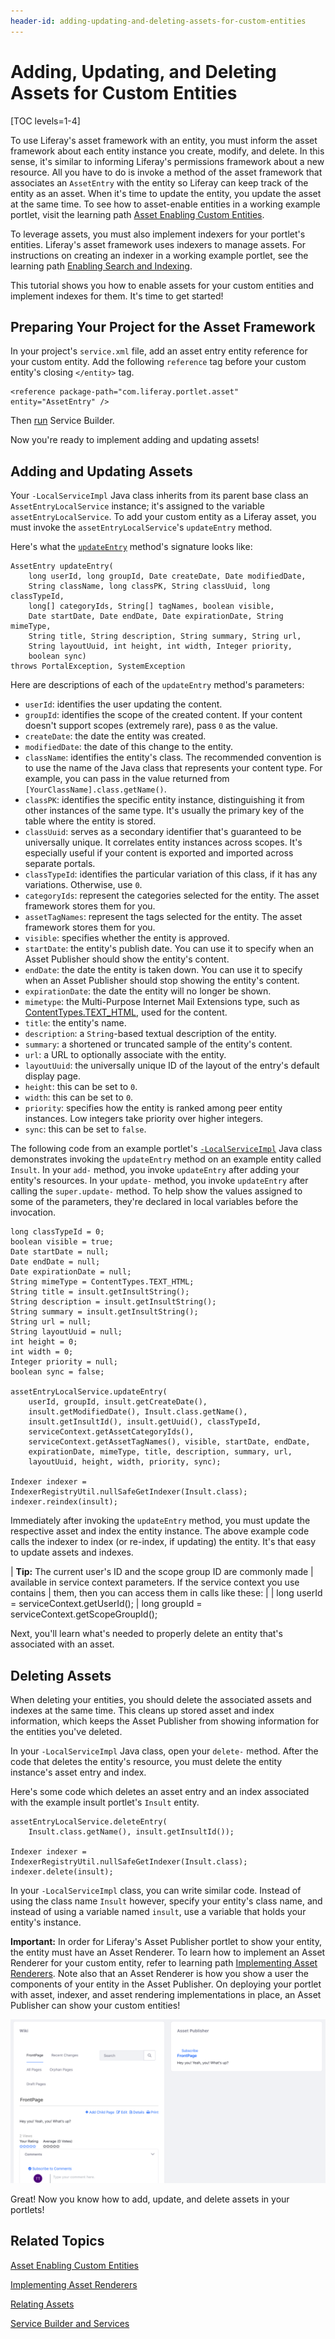 ```yaml
---
header-id: adding-updating-and-deleting-assets-for-custom-entities
---
```


# Adding, Updating, and Deleting Assets for Custom Entities

[TOC levels=1-4]

<!--
Testing Notes:

The starting example portlet for this tutorial is at ...
liferay-docs/develop/tutorials/code/tutorials-sdk/portlets/asset-framework-01-begin-insults-portlet

On completing this tutorial, the example portlet looks like the portlet at ...
liferay-docs/develop/tutorials/code/tutorials-sdk/portlets/asset-framework-02-asset-enable-insults-portlet

Make sure to read their README files. - Jim
-->

To use Liferay's asset framework with an entity, you must inform the 
asset framework about each entity instance you create, modify, and delete. In
this sense, it's similar to informing Liferay's permissions framework about a
new resource. All you have to do is invoke a method of the asset framework that
associates an `AssetEntry` with the entity so Liferay can keep track of
the entity as an asset. When it's time to update the entity, you update the
asset at the same time. To see how to asset-enable entities in a working example
portlet, visit the learning path 
[Asset Enabling Custom Entities](/docs/6-2/tutorials/-/knowledge_base/t/asset-enabling-custom-entities).

To leverage assets, you must also implement indexers for your portlet's
entities. Liferay's asset framework uses indexers to manage assets. For
instructions on
creating an indexer in a working example portlet, see the learning path 
[Enabling Search and Indexing](/docs/6-2/tutorials/-/knowledge_base/t/enabling-search-and-indexing).

This tutorial shows you how to enable assets for your custom entities and
implement indexes for them. It's time to get started! 

## Preparing Your Project for the Asset Framework

In your project's `service.xml` file, add an asset entry entity reference for
your custom entity. Add the following `reference` tag before your custom
entity's closing `</entity>` tag.

    <reference package-path="com.liferay.portlet.asset" entity="AssetEntry" />

Then [run](/docs/6-2/tutorials/-/knowledge_base/t/running-service-builder-and-understanding-the-generated-code)
Service Builder.

Now you're ready to implement adding and updating assets!

## Adding and Updating Assets

Your `-LocalServiceImpl` Java class inherits from its parent base class an
`AssetEntryLocalService` instance; it's assigned to the variable 
`assetEntryLocalService`. To add your custom entity
as a Liferay asset, you must invoke the `assetEntryLocalService`'s
`updateEntry` method. 

Here's what the [`updateEntry`](http://docs.liferay.com/portal/6.2/javadocs-all/com/liferay/portlet/asset/service/impl/AssetEntryLocalServiceImpl.html)
method's signature looks like:

    AssetEntry updateEntry(
		long userId, long groupId, Date createDate, Date modifiedDate,
		String className, long classPK, String classUuid, long classTypeId,
		long[] categoryIds, String[] tagNames, boolean visible,
		Date startDate, Date endDate, Date expirationDate, String mimeType,
		String title, String description, String summary, String url,
		String layoutUuid, int height, int width, Integer priority,
		boolean sync)
	throws PortalException, SystemException

Here are descriptions of each of the `updateEntry` method's parameters: 

-   `userId`: identifies the user updating the content. 
-   `groupId`: identifies the scope of the created content. If your content
    doesn't support scopes (extremely rare), pass `0` as the value. 
-   `createDate`: the date the entity was created.
-   `modifiedDate`: the date of this change to the entity.
-   `className`: identifies the entity's class. The recommended convention
    is to use the name of the Java class that represents your content type. For
    example, you can pass in the value returned from
    `[YourClassName].class.getName()`. 
-   `classPK`: identifies the specific entity instance, distinguishing it
    from other instances of the same type. It's usually the primary key of the
    table where the entity is stored.
-   `classUuid`: serves as a secondary identifier that's guaranteed  to
    be universally unique. It correlates entity instances across scopes. It's
    especially useful if your content is exported and imported across separate
    portals. 
-   `classTypeId`: identifies the particular variation of this class, if it has
    any variations. Otherwise, use `0`. 
-   `categoryIds`: represent the categories selected for the entity.
    The asset framework stores them for you. 
-   `assetTagNames`: represent the tags selected for the entity.
    The asset framework stores them for you.
-   `visible`: specifies whether the entity is approved. 
-   `startDate`: the entity's publish date. You can use it to specify when an
     Asset Publisher should show the entity's content.
-   `endDate`: the date the entity is taken down. You can use it to specify
     when an Asset Publisher should stop showing the entity's content.
-   `expirationDate`: the date the entity will no longer be shown. 
-   `mimetype`: the Multi-Purpose Internet Mail Extensions type, such as [ContentTypes.TEXT_HTML](http://docs.liferay.com/portal/6.2/javadocs-all/com/liferay/portal/kernel/util/ContentTypes.html#TEXT_HTML),
    used for the content.
-   `title`: the entity's name.
-   `description`: a `String`-based textual description of the entity.
-   `summary`: a shortened or truncated sample of the entity's content. 
-   `url`: a URL to optionally associate with the entity. 
-   `layoutUuid`: the universally unique ID of the layout of the entry's
    default display page.
-   `height`: this can be set to `0`.
-   `width`: this can be set to `0`.
-   `priority`: specifies how the entity is ranked among peer entity instances.
    Low integers take priority over higher integers.
-   `sync`: this can be set to `false`.

The following code from an example portlet's [`-LocalServiceImpl`](https://github.com/liferay/liferay-docs/blob/6.2.x/develop/tutorials/code/tutorials-sdk/portlets/asset-framework-02-asset-enable-insults-portlet/docroot/WEB-INF/src/com/liferay/docs/insult/service/impl/InsultLocalServiceImpl.java)
Java class demonstrates invoking the `updateEntry` method on an example entity
called `Insult`. In your `add-` method, you invoke `updateEntry` after adding
your entity's resources. In your `update-` method, you invoke `updateEntry` after
calling the `super.update-` method. To help show the values assigned to some of
the parameters, they're declared in local variables before the invocation.

    long classTypeId = 0;
    boolean visible = true;
    Date startDate = null;
    Date endDate = null;
    Date expirationDate = null;
    String mimeType = ContentTypes.TEXT_HTML;
    String title = insult.getInsultString();
    String description = insult.getInsultString();
    String summary = insult.getInsultString();
    String url = null;
    String layoutUuid = null;
    int height = 0;
    int width = 0;
    Integer priority = null;
    boolean sync = false;

    assetEntryLocalService.updateEntry(
        userId, groupId, insult.getCreateDate(),
        insult.getModifiedDate(), Insult.class.getName(),
        insult.getInsultId(), insult.getUuid(), classTypeId,
        serviceContext.getAssetCategoryIds(),
        serviceContext.getAssetTagNames(), visible, startDate, endDate,
        expirationDate, mimeType, title, description, summary, url,
        layoutUuid, height, width, priority, sync);

    Indexer indexer = IndexerRegistryUtil.nullSafeGetIndexer(Insult.class);
    indexer.reindex(insult);

Immediately after invoking the `updateEntry` method, you must update the
respective asset and index the entity instance. The above example code calls 
the indexer to index (or re-index, if updating) the entity. It's that easy to
update assets and indexes.

| **Tip:** The current user's ID and the scope group ID are commonly made
| available in service context parameters. If the service context you use contains
| them, then you can access them in calls like these:
| 
|  long userId = serviceContext.getUserId();
|  long groupId = serviceContext.getScopeGroupId();

Next, you'll learn what's needed to properly delete an entity that's associated
with an asset. 

## Deleting Assets

When deleting your entities, you should delete the associated assets and indexes
at the same time. This cleans up stored asset and index information, which keeps
the Asset Publisher from showing information for the entities you've deleted.

In your `-LocalServiceImpl` Java class, open your `delete-` method. After the
code that deletes the entity's resource, you must delete the entity instance's
asset entry and index. 

Here's some code which deletes an asset entry and an index associated with the
example insult portlet's `Insult` entity. 

    assetEntryLocalService.deleteEntry(
        Insult.class.getName(), insult.getInsultId());

    Indexer indexer = IndexerRegistryUtil.nullSafeGetIndexer(Insult.class);
    indexer.delete(insult);

In your `-LocalServiceImpl` class, you can write similar code. Instead of using
the class name `Insult` however, specify your entity's class name, and instead
of using a variable named `insult`, use a variable that holds your entity's
instance. 

**Important:** In order for Liferay's Asset Publisher portlet to show your
entity, the entity must have an Asset Renderer. To learn how to implement
an Asset Renderer for your custom entity, refer to learning path 
[Implementing Asset Renderers](/docs/6-2/tutorials/-/knowledge_base/t/implementing-asset-renderers).
Note also that an Asset Renderer is how you show a user the components of your
entity in the Asset Publisher. On deploying your portlet with asset, indexer,
and asset rendering implementations in place, an Asset Publisher can show your
custom entities! 

![Figure 1: It can be useful to show custom entities, like this example insult entity, in a JSP or in an Asset Publisher.](../../images/basic-asset-in-asset-publisher.png)

Great! Now you know how to add, update, and delete assets in your portlets!

## Related Topics

[Asset Enabling Custom Entities](/docs/6-2/tutorials/-/knowledge_base/t/asset-enabling-custom-entities)

[Implementing Asset Renderers](/docs/6-2/tutorials/-/knowledge_base/t/implementing-asset-renderers)

[Relating Assets](/docs/6-2/tutorials/-/knowledge_base/t/relating-assets)

[Service Builder and Services](/docs/6-2/tutorials/-/knowledge_base/t/service-builder)
